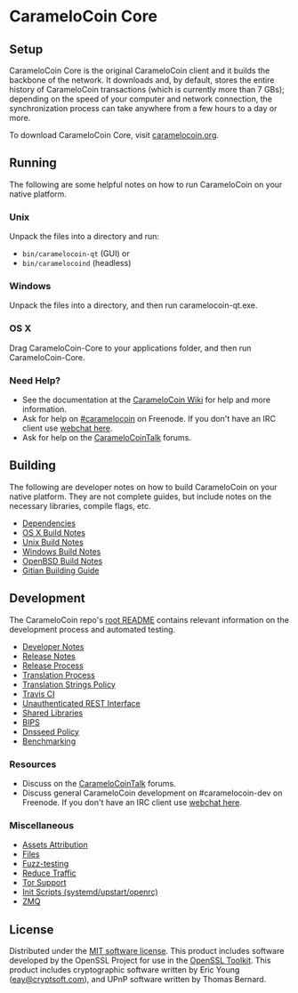 CarameloCoin Core
=============

Setup
---------------------
CarameloCoin Core is the original CarameloCoin client and it builds the backbone of the network. It downloads and, by default, stores the entire history of CarameloCoin transactions (which is currently more than 7 GBs); depending on the speed of your computer and network connection, the synchronization process can take anywhere from a few hours to a day or more.

To download CarameloCoin Core, visit [caramelocoin.org](https://caramelocoin.org).

Running
---------------------
The following are some helpful notes on how to run CarameloCoin on your native platform.

### Unix

Unpack the files into a directory and run:

- `bin/caramelocoin-qt` (GUI) or
- `bin/caramelocoind` (headless)

### Windows

Unpack the files into a directory, and then run caramelocoin-qt.exe.

### OS X

Drag CarameloCoin-Core to your applications folder, and then run CarameloCoin-Core.

### Need Help?

* See the documentation at the [CarameloCoin Wiki](https://caramelocoin.info/)
for help and more information.
* Ask for help on [#caramelocoin](http://webchat.freenode.net?channels=caramelocoin) on Freenode. If you don't have an IRC client use [webchat here](http://webchat.freenode.net?channels=caramelocoin).
* Ask for help on the [CarameloCoinTalk](https://caramelocointalk.io/) forums.

Building
---------------------
The following are developer notes on how to build CarameloCoin on your native platform. They are not complete guides, but include notes on the necessary libraries, compile flags, etc.

- [Dependencies](dependencies.md)
- [OS X Build Notes](build-osx.md)
- [Unix Build Notes](build-unix.md)
- [Windows Build Notes](build-windows.md)
- [OpenBSD Build Notes](build-openbsd.md)
- [Gitian Building Guide](gitian-building.md)

Development
---------------------
The CarameloCoin repo's [root README](/README.md) contains relevant information on the development process and automated testing.

- [Developer Notes](developer-notes.md)
- [Release Notes](release-notes.md)
- [Release Process](release-process.md)
- [Translation Process](translation_process.md)
- [Translation Strings Policy](translation_strings_policy.md)
- [Travis CI](travis-ci.md)
- [Unauthenticated REST Interface](REST-interface.md)
- [Shared Libraries](shared-libraries.md)
- [BIPS](bips.md)
- [Dnsseed Policy](dnsseed-policy.md)
- [Benchmarking](benchmarking.md)

### Resources
* Discuss on the [CarameloCoinTalk](https://caramelocointalk.io/) forums.
* Discuss general CarameloCoin development on #caramelocoin-dev on Freenode. If you don't have an IRC client use [webchat here](http://webchat.freenode.net/?channels=caramelocoin-dev).

### Miscellaneous
- [Assets Attribution](assets-attribution.md)
- [Files](files.md)
- [Fuzz-testing](fuzzing.md)
- [Reduce Traffic](reduce-traffic.md)
- [Tor Support](tor.md)
- [Init Scripts (systemd/upstart/openrc)](init.md)
- [ZMQ](zmq.md)

License
---------------------
Distributed under the [MIT software license](/COPYING).
This product includes software developed by the OpenSSL Project for use in the [OpenSSL Toolkit](https://www.openssl.org/). This product includes
cryptographic software written by Eric Young ([eay@cryptsoft.com](mailto:eay@cryptsoft.com)), and UPnP software written by Thomas Bernard.
